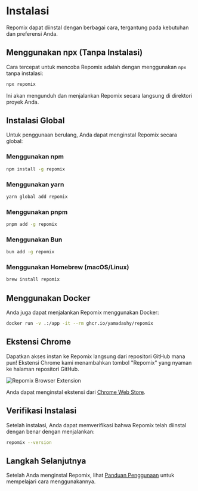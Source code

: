 # Instalasi


Repomix dapat diinstal dengan berbagai cara, tergantung pada kebutuhan dan preferensi Anda.

## Menggunakan npx (Tanpa Instalasi)

Cara tercepat untuk mencoba Repomix adalah dengan menggunakan `npx` tanpa instalasi:

```bash
npx repomix
```

Ini akan mengunduh dan menjalankan Repomix secara langsung di direktori proyek Anda.

## Instalasi Global

Untuk penggunaan berulang, Anda dapat menginstal Repomix secara global:

### Menggunakan npm

```bash
npm install -g repomix
```

### Menggunakan yarn

```bash
yarn global add repomix
```

### Menggunakan pnpm

```bash
pnpm add -g repomix
```

### Menggunakan Bun

```bash
bun add -g repomix
```

### Menggunakan Homebrew (macOS/Linux)

```bash
brew install repomix
```

## Menggunakan Docker

Anda juga dapat menjalankan Repomix menggunakan Docker:

```bash
docker run -v .:/app -it --rm ghcr.io/yamadashy/repomix
```

## Ekstensi Chrome

Dapatkan akses instan ke Repomix langsung dari repositori GitHub mana pun! Ekstensi Chrome kami menambahkan tombol "Repomix" yang nyaman ke halaman repositori GitHub.

![Repomix Browser Extension](/images/docs/browser-extension.png)

Anda dapat menginstal ekstensi dari [Chrome Web Store](https://chromewebstore.google.com/detail/repomix/fimfamikepjgchehkohedilpdigcpkoa).

## Verifikasi Instalasi

Setelah instalasi, Anda dapat memverifikasi bahwa Repomix telah diinstal dengan benar dengan menjalankan:

```bash
repomix --version
```

## Langkah Selanjutnya

Setelah Anda menginstal Repomix, lihat [Panduan Penggunaan](usage.md) untuk mempelajari cara menggunakannya.
